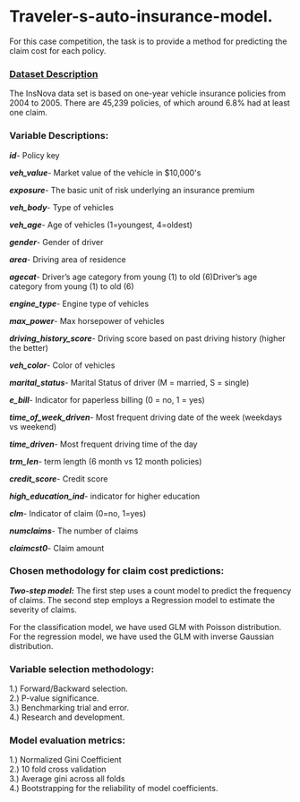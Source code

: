 # Traveler-s-auto-insurance-model.
For this case competition, the task is to provide a method for predicting the claim cost for each policy.

### <ins>Dataset Description</ins>
The InsNova data set is based on one-year vehicle insurance policies from 2004 to 2005. There are 45,239 policies, of which around 6.8% had at least one claim.

### Variable Descriptions:
***id***- Policy key

***veh_value***- Market value of the vehicle in $10,000's

***exposure***- The basic unit of risk underlying an insurance premium

***veh_body***- Type of vehicles

***veh_age***- Age of vehicles (1=youngest, 4=oldest)

***gender***- Gender of driver

***area***- Driving area of residence

***agecat***- Driver’s age category from young (1) to old (6)Driver’s age category from young (1) to old (6)

***engine_type***- Engine type of vehicles

***max_power***- Max horsepower of vehicles

***driving_history_score***- Driving score based on past driving history (higher the better)

***veh_color***- Color of vehicles

***marital_status***- Marital Status of driver (M = married, S = single)

***e_bill***- Indicator for paperless billing (0 = no, 1 = yes)

***time_of_week_driven***- Most frequent driving date of the week (weekdays vs weekend)

***time_driven***- Most frequent driving time of the day

***trm_len***-  term length (6 month vs 12 month policies)

***credit_score***- Credit score

***high_education_ind***- indicator for higher education

***clm***- Indicator of claim (0=no, 1=yes)

***numclaims***- The number of claims

***claimcst0***- Claim amount


### Chosen methodology for claim cost predictions:

***Two-step model:***
The first step uses a count model to predict the frequency of claims.
The second step employs a Regression model to estimate the severity of claims.

For the classification model, we have used GLM with Poisson distribution.\
For the regression model, we have used the GLM with inverse Gaussian distribution.

### Variable selection methodology:
1.) Forward/Backward selection.\
2.) P-value significance.\
3.) Benchmarking trial and error.\
4.) Research and development.
 

### Model evaluation metrics:
1.) Normalized Gini Coefficient\
2.) 10 fold cross validation\
3.) Average gini across all folds\
4.) Bootstrapping for the reliability of model coefficients.
